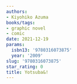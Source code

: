 ```yaml
---
authors:
- Kiyohiko Azuma
books/tags:
- graphic novel
- comic
date: 2021-12-19
params:
  isbn13: '9780316073875'
  year: '2009'
slug: '9780316073875'
star_rating: 0
title: Yotsuba&!
---
```


<!--more-->